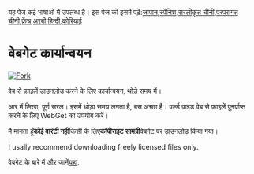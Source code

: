 <!-- # WebGet  [![GitHub forks](https://img.shields.io/github/forks/Tyler887/WebGet?label=Fork&style=social)](https://github.com/Tyler887/WebGet/fork)  The implementation to download files from the Web, in a short time.  Written in R, complete simple. It takes a short time, simply good. Use WebGet to retrieve files from the world wide web.    I assume **no warranty** for any **copyrighted material** downloaded on WebGet. I usally recommend downloading freely licensed files only. <br />https://github.com?Tyler887/WebGet/commit/main/ -->

यह पेज कई भाषाओं में उपलब्ध है।
इस पेज को इसमें पढ़ें:[जापान](README.ja.md),[स्पेनिश](README.es.md),[सरलीकृत चीनी](README.zh-CN.md),[परंपरागत चीनी](README.zh-TW.md),[फ्रेंच](README.fr.md),[अरबी](README.ar.md),[हिन्दी](README.hi.md),[कोरियाई](README.ko.md)

# वेबगेट कार्यान्वयन

[![Fork](https://img.shields.io/github/forks/Tyler887/WebGet?label=Fork&style=social)](https://github.com/Tyler887/WebGet/fork)

वेब से फ़ाइलें डाउनलोड करने के लिए कार्यान्वयन, थोड़े समय में।

आर में लिखा, पूर्ण सरल। इसमें थोड़ा समय लगता है, बस अच्छा है। वर्ल्ड वाइड वेब से फ़ाइलें पुनर्प्राप्त करने के लिए WebGet का उपयोग करें।

मै मानता हूँ**कोई वारंटी नहीं**किसी के लिए**कॉपीराइट सामग्री**वेबगेट पर डाउनलोड किया गया।

I usally recommend downloading freely licensed files only.

वेबगेट के बारे में और जानें[यहां](https://github.com/Tyler887/WebGet/wiki).
